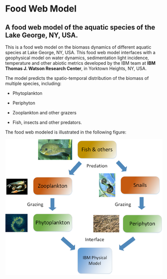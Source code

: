 Food Web Model
==============

A food web model of the aquatic species of the Lake George, NY, USA.
--------------------------------------------------------------------

This is a food web model on the biomass dynamics of different aquatic species at
Lake George, NY, USA. This food web model interfaces with a geophysical model on
water dynamics, sedimentation light incidence, temperature and other abiotic
metrics developed by the IBM team at **IBM Thomas J. Watson Research Center**,
in Yorktown Heights, NY, USA.

The model predicts the spatio-temporal distribution of the biomass of multiple
species, including:

-   Phytoplankton

-   Periphyton

-   Zooplankton and other grazers

-   Fish, insects and other predators.

The food web modeled is illustrated in the following figure:

![Diagram of the food web model](images/food_web_model.png)
